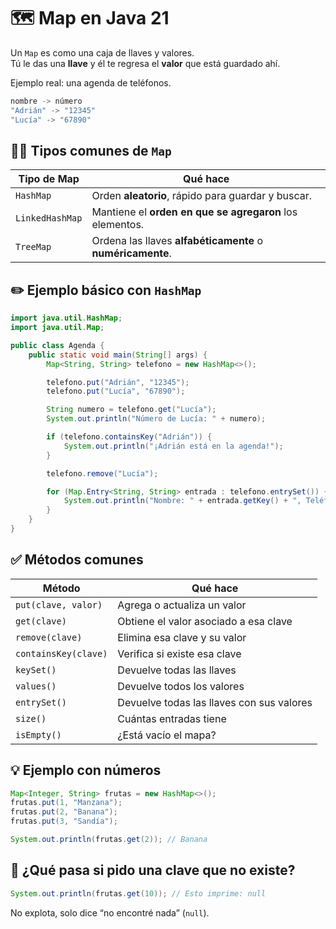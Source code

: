 # 🗺️ Map en Java 21

Un `Map` es como una caja de llaves y valores.  
Tú le das una **llave** y él te regresa el **valor** que está guardado ahí.

Ejemplo real: una agenda de teléfonos.

```java
nombre -> número
"Adrián" -> "12345"
"Lucía" -> "67890"
```

## 👨‍🏫 Tipos comunes de `Map`

| Tipo de Map       | Qué hace                                                   |
|-------------------|-------------------------------------------------------------|
| `HashMap`         | Orden **aleatorio**, rápido para guardar y buscar.         |
| `LinkedHashMap`   | Mantiene el **orden en que se agregaron** los elementos.   |
| `TreeMap`         | Ordena las llaves **alfabéticamente** o **numéricamente**. |

## ✏️ Ejemplo básico con `HashMap`

```java
import java.util.HashMap;
import java.util.Map;

public class Agenda {
    public static void main(String[] args) {
        Map<String, String> telefono = new HashMap<>();

        telefono.put("Adrián", "12345");
        telefono.put("Lucía", "67890");

        String numero = telefono.get("Lucía");
        System.out.println("Número de Lucía: " + numero);

        if (telefono.containsKey("Adrián")) {
            System.out.println("¡Adrián está en la agenda!");
        }

        telefono.remove("Lucía");

        for (Map.Entry<String, String> entrada : telefono.entrySet()) {
            System.out.println("Nombre: " + entrada.getKey() + ", Teléfono: " + entrada.getValue());
        }
    }
}
```

## ✅ Métodos comunes

| Método                      | Qué hace                                       |
|----------------------------|------------------------------------------------|
| `put(clave, valor)`        | Agrega o actualiza un valor                    |
| `get(clave)`               | Obtiene el valor asociado a esa clave         |
| `remove(clave)`            | Elimina esa clave y su valor                  |
| `containsKey(clave)`       | Verifica si existe esa clave                  |
| `keySet()`                 | Devuelve todas las llaves                     |
| `values()`                 | Devuelve todos los valores                    |
| `entrySet()`               | Devuelve todas las llaves con sus valores     |
| `size()`                   | Cuántas entradas tiene                        |
| `isEmpty()`                | ¿Está vacío el mapa?                          |

## 💡 Ejemplo con números

```java
Map<Integer, String> frutas = new HashMap<>();
frutas.put(1, "Manzana");
frutas.put(2, "Banana");
frutas.put(3, "Sandía");

System.out.println(frutas.get(2)); // Banana
```

## 🚨 ¿Qué pasa si pido una clave que no existe?

```java
System.out.println(frutas.get(10)); // Esto imprime: null
```

No explota, solo dice “no encontré nada” (`null`).